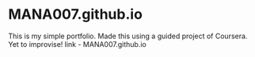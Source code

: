 # MANA007.github.io
This is my simple portfolio. Made this using a guided project of Coursera. Yet to improvise!
link - MANA007.github.io
